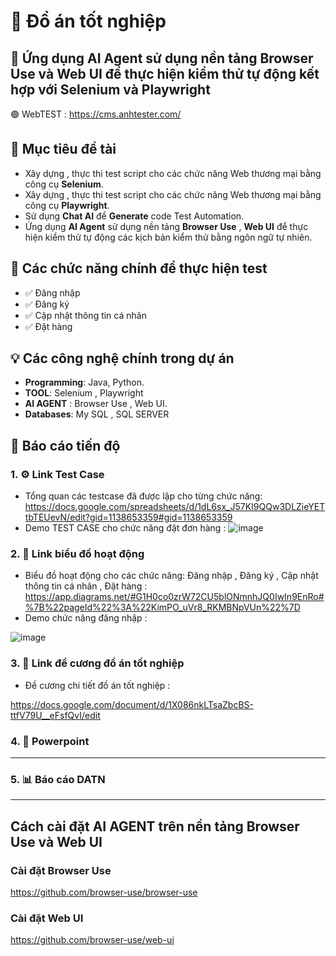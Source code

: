# 🚀 Đồ án tốt nghiệp

## 🧠 Ứng dụng AI Agent sử dụng nền tảng Browser Use và Web UI để thực hiện kiểm thử tự động kết hợp với Selenium và Playwright
🟢 WebTEST : [https://cms.anhtester.com/ ](https://cms.anhtester.com/)

## 🎯 Mục tiêu đề tài

- Xây dựng , thực thi  test script cho các chức năng Web thương mại bằng công cụ **Selenium**.
- Xây dựng , thực thi  test script cho các chức năng Web thương mại bằng công cụ **Playwright**.
- Sử dụng **Chat AI** để **Generate** code Test Automation.
- Ứng dụng **AI Agent** sử dụng nền tảng **Browser Use** , **Web UI** để thực hiện kiểm thử tự động các kịch bản kiểm thử bằng ngôn ngữ tự nhiên. 

## 🧩 Các chức năng chính để thực hiện test

- ✅ Đăng nhập
- ✅ Đăng ký
- ✅ Cập nhật thông tin cá nhân
- ✅ Đặt hàng

## 💡 Các công nghệ chính trong dự án

- **Programming**: Java, Python.
- **TOOL**: Selenium , Playwright
- **AI AGENT** : Browser Use , Web UI.
- **Databases**: My SQL , SQL SERVER

## 🔄 Báo cáo tiến độ 

### 1. ⚙️ Link Test Case 

- Tổng quan các testcase đã được lập cho từng chức năng: 
https://docs.google.com/spreadsheets/d/1dL6sx_J57KI9QQw3DLZieYETtbTEUevN/edit?gid=1138653359#gid=1138653359
- Demo TEST CASE cho chức năng đặt đơn hàng : 
![image](https://github.com/user-attachments/assets/0ef24c25-12d0-44c4-84c1-24867d107839)


### 2. 🧠 Link biểu đồ hoạt động

- Biểu đồ hoạt động cho các chức năng: Đăng nhập , Đăng ký , Cập nhật thông tin cá nhân , Đặt hàng :
https://app.diagrams.net/#G1H0co0zrW72CU5blONmnhJQ0IwIn9EnRo#%7B%22pageId%22%3A%22KimPO_uVr8_RKMBNpVUn%22%7D
- Demo chức năng đăng nhập :

![image](https://github.com/user-attachments/assets/f36f89a0-6669-4479-9b55-5fdcef3de329)


### 3. 💾 Link đề cương đồ án tốt nghiệp
- Đề cương chi tiết đồ án tốt nghiệp :

https://docs.google.com/document/d/1X086nkLTsaZbcBS-ttfV79U__eFsfQvI/edit


### 4. 🔐 Powerpoint 

------------

### 5. 📊 Báo cáo DATN

-------------

## Cách cài đặt AI AGENT trên nền tảng Browser Use và Web UI 
### Cài đặt Browser Use 
https://github.com/browser-use/browser-use
### Cài đặt Web UI 
https://github.com/browser-use/web-ui

